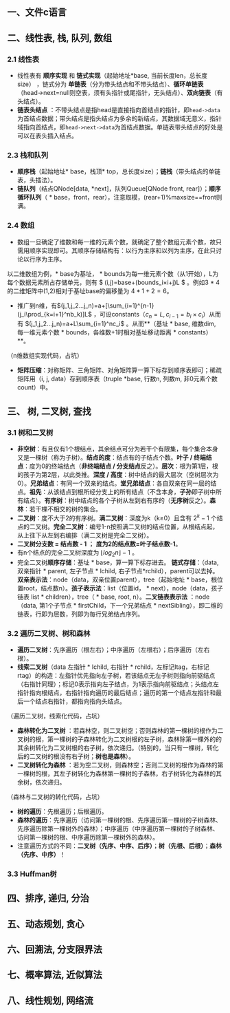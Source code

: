 ## 一、文件c语言



## 二、线性表, 栈, 队列, 数组

### 2.1 线性表

- 线性表有 **顺序实现** 和 **链式实现**（起始地址*base, 当前长度len，总长度size） ，链式分为 **单链表**（分为带头结点和不带头结点）、**循环单链表**（head->next=null则空表，须有头指针或尾指针，无头结点）、**双向链表**（有头结点）。
- **链表头结点** ：不带头结点是指head是直接指向首结点的指针，即`head->data`为首结点数据；带头结点是指头结点为多余的新结点，其数据域无意义，指针域指向首结点，即`head->next->data`为首结点数据。单链表带头结点的好处是可以在表头插入结点。

### 2.3 栈和队列

- **顺序栈**（起始地址* base，栈顶* top，总长度size）；**链栈**（带头结点的单链表，头插法）。
- **链队列**（结点QNode[data, *next]，队列Queue[QNode front, rear]）；**顺序循环队列**（ * base，front，rear），注意取模，(rear+1)%maxsize==front则满。

### 2.4 数组

- 数组一旦确定了维数和每一维的元素个数，就确定了整个数组元素个数，故只需用顺序实现即可。其顺序存储结构有：以行为主序和以列为主序，在此只讨论以行序为主序。

以二维数组为例，* base为基址， * bounds为每一维元素个数（从1开始），L为每个数据元素所占存储单元，则有 $ (i,j)=base+(bounds_i×i+j)L $ 。例如3 * 4的二维矩阵中(1,2)相对于基址base的偏移量为 $4 *1+2=6$。

- 推广到n维，有$(j_1,j_2...j_n)=a+[\sum_{i=1}^{n-1}(j_i\prod_{k=i+1}^nb_k)]L$ ，可设constants（$c_n=L, c_{i-1}=b_i×c_i$）从而有 $(j_1,j_2...j_n)=a+L\sum_{i=1}^nc_i$ 。从而**（基址 * base, 维数dim, 每一维元素个数 * bounds，各维数+1时相对基址移动距离 * constants）**。

（n维数组实现代码，占坑）

- **矩阵压缩**：对称矩阵、三角矩阵、对角矩阵算一算下标存到顺序表即可；稀疏矩阵用（i, j, data）存到顺序表（truple *base, 行数n, 列数m, 非0元素个数count）中。

## 三、 树, 二叉树, 查找

### 3.1 树和二叉树

- **非空树**：有且仅有1个根结点，其余结点可分为若干个有限集，每个集合本身又是一棵树（称为子树）。**结点的度**：结点有的子结点个数。**叶子 / 终端结点**：度为0的终端结点（**非终端结点 / 分支结点**反之）。**层次**：根为第1层，根的孩子为第2层，以此类推。**深度 / 高度**：树中结点的最大层次（空树层次为0）。**兄弟结点**：有同一个双亲的结点。**堂兄弟结点**：各自双亲在同一层的结点。**祖先**：从该结点到根所经分支上的所有结点（不含本身，**子孙**即子树中所有结点）。**有序树**：树中结点的各个子树从左到右有序的（**无序树**反之）。**森林**：若干棵不相交的树的集合。
- **二叉树**：度不大于2的有序树。**满二叉树**：深度为k（k≥0）且含有 $2^k-1$ 个结点的二叉树。**完全二叉树**：编号1-n按照满二叉树的结点位置，从根结点起，从上往下从左到右编排（满二叉树是完全二叉树）。
- **二叉树分支数 = 结点数 - 1** ； **度为2的结点数=叶子结点数-1**。
- 有n个结点的完全二叉树深度为 $⌊log_2n⌋-1$ 。
- 完全二叉树**顺序存储**：基址 * base，算一算下标存进去。 **链式存储**：（data, 双亲指针 * parent, 左子节点 * lchild, 右子节点*rchild），parent可以去掉。**双亲表示法**：node（data，双亲位置parent），tree（起始地址 * base，根位置root，结点数n）。**孩子表示法**：list（位置id， * next），node（data，孩子链表 list * children），tree（ * base, root, n）。**二叉链表表示法** ：node（data, 第1个子节点 * firstChild，下一个兄弟结点 * nextSibling），即二维的链表，行即为层数，列即为每行兄弟结点序列。

### 3.2 遍历二叉树、树和森林

- **遍历二叉树**：先序遍历（根左右）；中序遍历（左根右）；后序遍历（左右根）。
- **线索二叉树**（data 左指针 * lchild, 右指针 * rchild，左标记ltag，右标记rtag）的构造：左指针优先指向左子树，若该结点无左子树则指向前驱结点（右指针同理）；标记0表示指向左子结点，为1表示指向前驱结点；头结点左指针指向根结点，右指针指向遍历的最后结点；遍历的第一个结点左指针和最后一个结点右指针，都指向指向头结点。

（遍历二叉树，线索化代码，占坑）

- **森林转化为二叉树** ：若森林空，则二叉树空；否则森林的第一棵树的根作为二叉树的根，第一棵树的子森林转化为二叉树根的左子树，森林除第一棵外的的其余树转化为二叉树根的右子树，依次递归。（特别的，当只有一棵树，转化后的二叉树的根没有右子树；**树也是森林**）。
- **二叉树转化为森林** ：若为空二叉树，则森林空；否则二叉树的根作为森林的第一棵树的根，其左子树转化为森林第一棵树的子森林，右子树转化为森林的其余树，依次递归。

（森林与二叉树的转化代码，占坑）

- **树的遍历**：先根遍历；后根遍历。
- **森林的遍历**：先序遍历（访问第一棵树的根、先序遍历第一棵树的子树森林、先序遍历除第一棵树外的森林）；中序遍历（中序遍历第一棵树的子树森林、访问第一棵树的根、中序遍历除第一棵树外的森林）。
- 注意遍历方式的不同：**二叉树（先序、中序、后序）**；**树（先根、后根）**；**森林（先序、中序）**！

### 3.3 Huffman树











## 四、排序, 递归, 分治





## 五、动态规划, 贪心





## 六、回溯法, 分支限界法





## 七、概率算法, 近似算法





## 八、线性规划, 网络流
